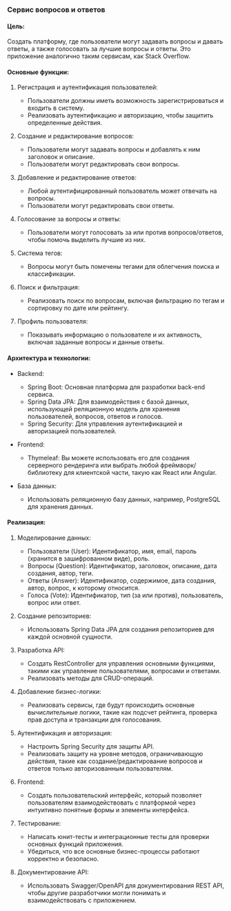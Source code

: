 ### Сервис вопросов и ответов

#### Цель:

Создать платформу, где пользователи могут задавать вопросы и давать ответы, а также голосовать за лучшие вопросы и
ответы. Это приложение аналогично таким сервисам, как Stack Overflow.

#### Основные функции:

1. Регистрация и аутентификация пользователей:
    - Пользователи должны иметь возможность зарегистрироваться и входить в систему.
    - Реализовать аутентификацию и авторизацию, чтобы защитить определенные действия.

2. Создание и редактирование вопросов:
    - Пользователи могут задавать вопросы и добавлять к ним заголовок и описание.
    - Пользователи могут редактировать свои вопросы.

3. Добавление и редактирование ответов:
    - Любой аутентифицированный пользователь может отвечать на вопросы.
    - Пользователи могут редактировать свои ответы.

4. Голосование за вопросы и ответы:
    - Пользователи могут голосовать за или против вопросов/ответов, чтобы помочь выделить лучшие из них.

5. Система тегов:
    - Вопросы могут быть помечены тегами для облегчения поиска и классификации.

6. Поиск и фильтрация:
    - Реализовать поиск по вопросам, включая фильтрацию по тегам и сортировку по дате или рейтингу.

7. Профиль пользователя:
    - Показывать информацию о пользователе и их активность, включая заданные вопросы и данные ответы.

#### Архитектура и технологии:

- Backend:
    - Spring Boot: Основная платформа для разработки back-end сервиса.
    - Spring Data JPA: Для взаимодействия с базой данных, использующей реляционную модель для хранения
      пользователей, вопросов, ответов и голосов.
    - Spring Security: Для управления аутентификацией и авторизацией пользователей.

- Frontend:
    - Thymeleaf: Вы можете использовать его для создания серверного рендеринга или выбрать любой
      фреймворк/библиотеку для клиентской части, такую как React или Angular.

- База данных:
    - Использовать реляционную базу данных, например, PostgreSQL для хранения данных.

#### Реализация:

1. Моделирование данных:
    - Пользователи (User): Идентификатор, имя, email, пароль (хранится в зашифрованном виде), роль.
    - Вопросы (Question): Идентификатор, заголовок, описание, дата создания, автор, теги.
    - Ответы (Answer): Идентификатор, содержимое, дата создания, автор, вопрос, к которому относится.
    - Голоса (Vote): Идентификатор, тип (за или против), пользователь, вопрос или ответ.

2. Создание репозиториев:
    - Использовать Spring Data JPA для создания репозиториев для каждой основной сущности.

3. Разработка API:
    - Создать RestController для управления основными функциями, такими как управление пользователями, вопросами и
      ответами.
    - Реализовать методы для CRUD-операций.

4. Добавление бизнес-логики:
    - Реализовать сервисы, где будут происходить основные вычислительные логики, такие как подсчет рейтинга, проверка
      прав доступа и транзакции для голосования.

5. Аутентификация и авторизация:
    - Настроить Spring Security для защиты API.
    - Реализовать защиту на уровне методов, ограничивающую действия, такие как создание/редактирование вопросов и
      ответов только авторизованным пользователям.

6. Frontend:
    - Создать пользовательский интерфейс, который позволяет пользователям взаимодействовать с платформой через
      интуитивно понятные формы и элементы интерфейса.

7. Тестирование:
    - Написать юнит-тесты и интеграционные тесты для проверки основных функций приложения.
    - Убедиться, что все основные бизнес-процессы работают корректно и безопасно.

8. Документирование API:
    - Использовать Swagger/OpenAPI для документирования REST API, чтобы другие разработчики могли понимать и
      взаимодействовать с приложением.
